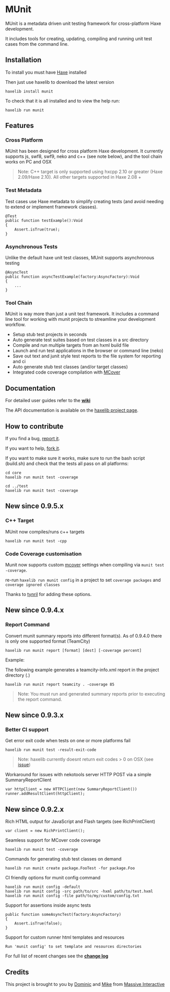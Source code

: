 MUnit
====================

MUnit is a metadata driven unit testing framework for cross-platform Haxe development.

It includes tools for creating, updating, compiling and running unit test cases from the command line.


Installation
---------------------

To install you must have [Haxe](http://www.haxe.org) installed

Then just use haxelib to download the latest version

	haxelib install munit

To check that it is all installed and to view the help run:

	haxelib run munit


Features
---------------------

### Cross Platform

MUnit has been designed for cross platform Haxe development.
It currently supports js, swf8, swf9, neko and c++ (see note below), and the tool chain works on PC and OSX

> Note: C++ target is only supported using hxcpp 2.10 or greater (Haxe 2.09/Haxe 2.10). All other targets supported in Haxe 2.08 +


### Test Metadata

Test cases use Haxe metadata to simplify creating tests (and avoid needing to extend or implement framework classes).

	@Test
	public function testExample():Void
	{
		Assert.isTrue(true);
	}

### Asynchronous Tests

Unlike the default haxe unit test classes, MUnit supports asynchronous testing

	@AsyncTest
	public function asyncTestExample(factory:AsyncFactory):Void
	{
		...
	}

### Tool Chain

MUnit is way more than just a unit test framework. It includes a command line tool for working with munit projects to streamline your development workflow.

*	Setup stub test projects in seconds
*	Auto generate test suites based on test classes in a src directory
*	Compile and run multiple targets from an hxml build file
*	Launch and run test applications in the browser or command line (neko)
*	Save out text and junit style test reports to the file system for reporting and ci
*	Auto generate stub test classes (and/or target classes)
*	Integrated code coverage compilation with [MCover](https://github.com/massiveinteractive/MassiveCover)



## Documentation


For detailed user guides refer to the **[wiki](https://github.com/massiveinteractive/MassiveUnit/wiki)**

The API documentation is available on the [haxelib project page](http://lib.haxe.org/d/munit).


## How to contribute

If you find a bug, [report it](https://github.com/massiveinteractive/MassiveUnit/issues).

If you want to help, [fork it](https://github.com/massiveinteractive/MassiveUnit/fork_select).

If you want to make sure it works, make sure to run the bash script (build.sh) and check that the tests all pass on all platforms:

	cd core
	haxelib run munit test -coverage

	cd ../test
	haxelib run munit test -coverage


New since 0.9.5.x
--------------------

### C++ Target

MUnit now compiles/runs c++ targets

	haxelib run munit test -cpp


### Code Coverage customisation

Munit now supports custom [mcover](https://github.com/massiveinteractive/MassiveCover) settings when compiling via `munit test -coverage`.

re-run `haxelib run munit config` in a project to set `coverage packages` and `coverage ignored classes`

Thanks to [tynril](https://github.com/tynril) for adding these options.


New since 0.9.4.x
--------------------

### Report Command

Convert munit summary reports into different format(s). As of 0.9.4.0 there is only one supported format (TeamCity)

	haxelib run munit report [format] [dest] [-coverage percent]

Example:

The following example generates a teamcity-info.xml report in the project directory (.)

	haxelib run munit report teamcity . -coverage 85

> Note: You must run and generated summary reports prior to executing the report command. 



New since 0.9.3.x
--------------------

### Better CI support

Get error exit code when tests on one or more platforms fail

	haxelib run munit test -result-exit-code

> Note: haxelib currently doesnt return exit codes > 0 on OSX (see [issue](http://code.google.com/p/haxe/issues/detail?id=879))

Workaround for issues with nekotools server HTTP POST via a simple SummaryReportClient
	
	var httpClient = new HTTPClient(new SummaryReportClient())
	runner.addResultClient(httpClient);


New since 0.9.2.x
---------------------

Rich HTML output for JavaScript and Flash targets (see RichPrintClient)

	var client = new RichPrintClient();

Seamless support for MCover code coverage

	haxelib run munit test -coverage

Commands for generating stub test classes on demand

	haxelib run munit create package.FooTest -for package.Foo  

CI friendly options for munit config command

	haxelib run munit config -default
	haxelib run munit config -src path/to/src -hxml path/to/test.hxml
	haxelib run munit config -file path/to/my/custom/config.txt

Support for assertions inside async tests

	public function someAsyncTest(factory:AsyncFactory)
	{
		Assert.isTrue(false);
	}

Support for custom runner html templates and resources

```Run 'munit config' to set template and resources directories```


For full list of recent changes see the **[change log](https://github.com/massiveinteractive/MassiveUnit/blob/master/CHANGES.txt)**




## Credits

This project is brought to you by [Dominic](https://github.com/misprintt) and [Mike](https://github.com/mikestead) 
from [Massive Interactive](http://massiveinteractive.com)

	